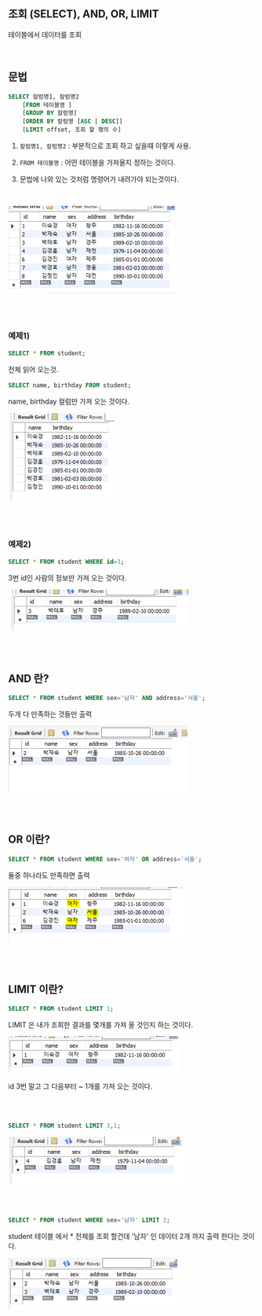 ## 조회 (SELECT), AND, OR, LIMIT

테이블에서 데이터를 조회

<br/>

## 문법

```sql
SELECT 칼럼명1, 칼럼명2
    [FROM 테이블명 ] 
    [GROUP BY 칼럼명] 
    [ORDER BY 칼럼명 [ASC | DESC]] 
    [LIMIT offset, 조회 할 행의 수]
```

1. `칼럼명1, 칼럼명2` : 부분적으로 조회 하고 싶을때 이렇게 사용.

2. `FROM 테이블명` : 어떤 테이블을 가져올지 정하는 것이다.
3. 문법에 나와 있는 것처럼 명령어가 내려가야 되는것이다.

<br/>

![이미지](/programming/img/입문175.PNG)

<br/><br/>

### 예제1)

```sql
SELECT * FROM student;
```

전체 읽어 오는것.

```sql
SELECT name, birthday FROM student;
```

name, birthday 컬럼만 가져 오는 것이다.

![이미지](/programming/img/입문176.PNG)


<br/><br/>

### 예제2)

```sql
SELECT * FROM student WHERE id=3;
```

3번 id인 사람의 정보만 가져 오는 것이다.

![이미지](/programming/img/입문177.PNG)

<br/><br/>

## AND 란?

```sql
SELECT * FROM student WHERE sex='남자' AND address='서울';
```

두개 다 만족하는 것들만 출력

![이미지](/programming/img/입문178.PNG)

<br/><br/>

## OR 이란?

```sql
SELECT * FROM student WHERE sex='여자' OR address='서울';
```

둘중 하나라도 만족하면 출력

![이미지](/programming/img/입문179.PNG)

<br/><br/>

## LIMIT 이란?

```sql
SELECT * FROM student LIMIT 1;
```

LIMIT 은 내가 조회한 결과를 몇개를 가져 올 것인지 하는 것이다.

![이미지](/programming/img/입문180.PNG)

id 3번 말고 그 다음부터 ~ 1개를 가져 오는 것이다.


<br/><br/>

```sql
SELECT * FROM student LIMIT 3,1;
```

![이미지](/programming/img/입문181.PNG)

<br/><br/>

```sql
SELECT * FROM student WHERE sex='남자' LIMIT 2;
```

student 테이블 에서 * 전체를 조회 할건데 '남자' 인 데이터 2개 까지 출력 한다는 것이다.

![이미지](/programming/img/입문182.PNG)